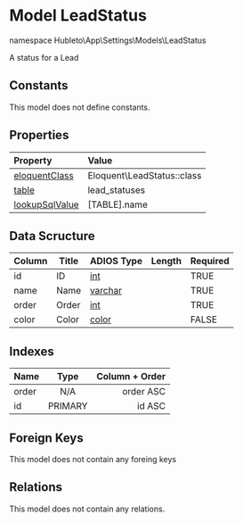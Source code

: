 # Model LeadStatus

namespace Hubleto\App\Settings\Models\LeadStatus

A status for a Lead

## Constants

This model does not define constants.

## Properties

| Property                                                                                 | Value                      |
| :--------------------------------------------------------------------------------------- | :------------------------- |
| [eloquentClass](https://docs.wai.blue/adios-framework/models/properties#eloquentClass)   | Eloquent\LeadStatus::class |
| [table](https://docs.wai.blue/adios-framework/models/properties#table)                   | lead_statuses              |
| [lookupSqlValue](https://docs.wai.blue/adios-framework/models/properties#lookupSqlValue) | [TABLE].name               |

## Data Scructure

| Column | Title | ADIOS Type                                                                 | Length | Required |
| ------ | ----- | -------------------------------------------------------------------------- | ------ | -------- |
| id     | ID    | [int](https://docs.wai.blue/adios-framework/models/attributes#int)         |        | TRUE     |
| name   | Name  | [varchar](https://docs.wai.blue/adios-framework/models/attributes#varchar) |        | TRUE     |
| order  | Order | [int](https://docs.wai.blue/adios-framework/models/attributes#int)         |        | TRUE     |
| color  | Color | [color](https://docs.wai.blue/adios-framework/models/attributes#color)     |        | FALSE    |

## Indexes

| Name  |  Type   | Column + Order |
| :---- | :-----: | -------------: |
| order |   N/A   |      order ASC |
| id    | PRIMARY |         id ASC |

## Foreign Keys

This model does not contain any foreing keys

## Relations

This model does not contain any relations.
